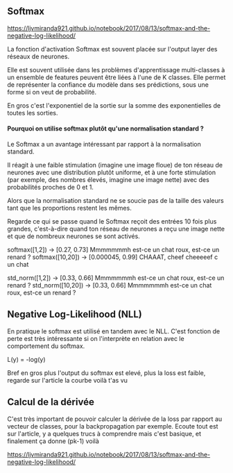 ## Softmax

https://ljvmiranda921.github.io/notebook/2017/08/13/softmax-and-the-negative-log-likelihood/

La fonction d'activation Softmax est souvent placée sur l'output layer des réseaux de neurones.

Elle est souvent utilisée dans les problèmes d'apprentissage multi-classes à un ensemble de features peuvent être liées à l'une de K classes. Elle permet de représenter la confiance du modèle dans ses prédictions, sous une forme si on veut de probabilité.

En gros c'est l'exponentiel de la sortie sur la somme des exponentielles de toutes les sorties.

#### Pourquoi on utilise softmax plutôt qu'une normalisation standard ?

Le Softmax a un avantage intéressant par rapport à la normalisation standard.

Il réagit à une faible stimulation (imagine une image floue) de ton réseau de neurones avec une distribution plutôt uniforme, et à une forte stimulation (par exemple, des nombres élevés, imagine une image nette) avec des probabilités proches de 0 et 1.

Alors que la normalisation standard ne se soucie pas de la taille des valeurs tant que les proportions restent les mêmes.

Regarde ce qui se passe quand le Softmax reçoit des entrées 10 fois plus grandes, c'est-à-dire quand ton réseau de neurones a reçu une image nette et que de nombreux neurones se sont activés.

softmax([1,2]) -> [0.27, 0.73]  Mmmmmmmh est-ce un chat roux, est-ce un renard ?
softmax([10,20]) -> [0.000045, 0.99] CHAAAT, cheef cheeeeef c un chat

std_norm([1,2]) -> [0.33, 0.66] Mmmmmmmh est-ce un chat roux, est-ce un renard ?
std_norm([10,20]) -> [0.33, 0.66] Mmmmmmmh est-ce un chat roux, est-ce un renard ?

## Negative Log-Likelihood (NLL)

En pratique le softmax est utilisé en tandem avec le NLL. C'est fonction de perte est très intéressante si on l'interprète en relation avec le comportement du softmax.

L(y) = -log(y)

Bref en gros plus l'output du softmax est elevé, plus la loss est faible, regarde sur l'article la courbe voilà t'as vu

## Calcul de la dérivée

C'est très important de pouvoir calculer la dérivée de la loss par rapport au vecteur de classes, pour la backpropagation par exemple. Ecoute tout est sur l'article, y a quelques trucs à comprendre mais c'est basique, et finalement ça donne (pk-1) voilà


https://ljvmiranda921.github.io/notebook/2017/08/13/softmax-and-the-negative-log-likelihood/